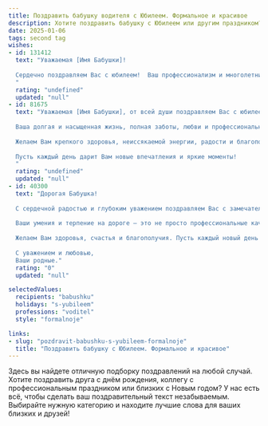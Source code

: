 ```yaml
---
title: Поздравить бабушку водителя с Юбилеем. Формальное и красивое
description: Хотите поздравить бабушку с Юбилеем или другим праздником? Наш ИИ создаст незабываемое поздравление, а вы обязательно выделитесь среди других.  
date: 2025-01-06
tags: second tag
wishes:
- id: 131412
  text: "Уважаемая [Имя Бабушки]!
  
  Сердечно поздравляем Вас с юбилеем!  Ваш профессионализм и многолетний опыт водителя вызывают глубокое уважение. Желаем Вам крепкого здоровья, долголетия, благополучия и радости в каждый день Вашей жизни. Пусть окружают Вас любовь и забота близких, а все дороги жизни будут легкими и прямыми! С юбилеем!
  "
  rating: "undefined"
  updated: "null"
- id: 81675
  text: "Уважаемая [Имя Бабушки], от всей души поздравляем Вас с юбилеем!
  
  Ваша долгая и насыщенная жизнь, полная заботы, любви и профессиональных достижений, достойна глубокого уважения.
  
  Желаем Вам крепкого здоровья, неиссякаемой энергии, радости и благополучия на долгие годы!
  
  Пусть каждый день дарит Вам новые впечатления и яркие моменты!
  "
  rating: "undefined"
  updated: "null"
- id: 40300
  text: "Дорогая Бабушка!
  
  С сердечной радостью и глубоким уважением поздравляем Вас с замечательным юбилеем! В этот значимый день мы хотим отметить не только Ваши выдающиеся достижения как водителя, но и ту теплоту, заботу и мудрость, которые Вы щедро делитесь с нами каждый день.
  
  Ваши умения и терпение на дороге — это не просто профессиональные качества, это истинное искусство, которое требует отваги и ответственности. Вы являетесь для нас примером силы и стремления к цели.
  
  Желаем Вам здоровья, счастья и благополучия. Пусть каждый новый день приносит радость и новые впечатления. Спасибо за Вашу любовь и поддержку, которые согревают наши сердца!
  
  С уважением и любовью,
  Ваши родные."
  rating: "0"
  updated: "null"

selectedValues:
  recipients: "babushku"
  holidays: "s-yubileem"
  professions: "voditel"
  style: "formalnoje"

links:
- slug: "pozdravit-babushku-s-yubileem-formalnoje"
  title: "Поздравить бабушку с Юбилеем. Формальное и красивое"
---
```


Здесь вы найдете отличную подборку поздравлений на любой случай. 
Хотите поздравить друга с днём рождения, коллегу с профессиональным праздником или близких с Новым годом? У нас есть всё, чтобы сделать ваш поздравительный текст незабываемым. Выбирайте нужную категорию и находите лучшие слова для ваших близких и друзей!
